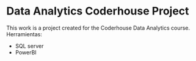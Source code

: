 # Data Analytics Coderhouse Project
This work is a project created for the Coderhouse Data Analytics course.
Herramientas:
- SQL server
- PowerBI
